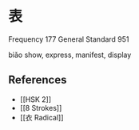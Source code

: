 # 表
Frequency 177
General Standard 951

biǎo
show, express, manifest, display

## References
- [[HSK 2]]
- [[8 Strokes]]
- [[衣 Radical]]